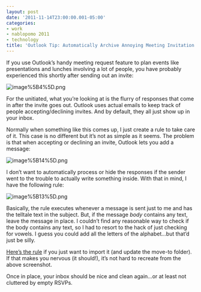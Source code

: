 ```yaml
---
layout: post
date: '2011-11-14T23:00:00.001-05:00'
categories:
- work
- nablopomo 2011
- technology
title: 'Outlook Tip: Automatically Archive Annoying Meeting Invitation Responses'
---
```



If you use Outlook’s handy meeting request feature to plan events like presentations and lunches involving a lot of people, you have probably experienced this shortly after sending out an invite:

![image%5B4%5D.png](image%5B4%5D.png)

For the unitiated, what you’re looking at is the flurry of responses that come in after the invite goes out. Outlook uses actual emails to keep track of people accepting/declining invites. And by default, they all just show up in your inbox. 

Normally when something like this comes up, I just create a rule to take care of it. This case is no different but it’s not as simple as it seems. The problem is that when accepting or declining an invite, Outlook lets you add a message:

![image%5B14%5D.png](image%5B14%5D.png)  

I don’t want to automatically process or hide the responses if the sender went to the trouble to actually write something inside. With that in mind, I have the following rule:

![image%5B13%5D.png](image%5B13%5D.png)

Basically, the rule executes whenever a message is sent just to me and has the telltale text in the subject. But, if the message *body* contains any text, leave the message in place. I couldn’t find any reasonable way to check if the body contains any text, so I had to resort to the hack of just checking for vowels. I guess you could add all the letters of the alphabet…but that’d just be silly.

[Here’s the rule](http://dl.dropbox.com/u/11272726/blog/Hide%20Annoying%20Meeting%20Responses.rwz) if you just want to import it (and update the move-to folder). If that makes you nervous (it should!), it’s not hard to recreate from the above screenshot.

Once in place, your inbox should be nice and clean again…or at least not cluttered by empty RSVPs.